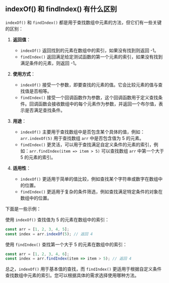 ## indexOf() 和 findIndex() 有什么区别

`indexOf()` 和 `findIndex()` 都是用于查找数组中元素的方法，但它们有一些关键的区别：

1. **返回值**：
   - `indexOf()` 返回找到的元素在数组中的索引，如果没有找到则返回 -1。
   - `findIndex()` 返回满足给定测试函数的第一个元素的索引，如果没有找到满足条件的元素，则返回 -1。

2. **使用方式**：
   - `indexOf()` 接受一个参数，即要查找的元素的值。它会比较元素的值与查找值是否相等。
   - `findIndex()` 接受一个回调函数作为参数，这个回调函数用于定义查找条件。回调函数会接收数组中的每个元素作为参数，并返回一个布尔值，表示是否满足查找条件。

3. **用途**：
   - `indexOf()` 主要用于查找数组中是否包含某个具体的值，例如：`arr.indexOf(5)` 用于查找数组 `arr` 中是否包含值为 5 的元素。
   - `findIndex()` 更灵活，可以用于查找满足自定义条件的元素的索引，例如：`arr.findIndex(item => item > 5)` 可以查找数组 `arr` 中第一个大于 5 的元素的索引。

4. **适用性**：
   - `indexOf()` 更适用于简单的值比较，例如查找某个字符串或数字在数组中的位置。
   - `findIndex()` 更适用于复杂的条件筛选，例如查找满足特定条件的对象在数组中的位置。

下面是一些示例：

使用 `indexOf()` 查找值为 5 的元素在数组中的索引：

```javascript
const arr = [1, 2, 3, 4, 5];
const index = arr.indexOf(5); // 返回 4
```

使用 `findIndex()` 查找第一个大于 5 的元素在数组中的索引：

```javascript
const arr = [1, 2, 3, 4, 6];
const index = arr.findIndex(item => item > 5); // 返回 4
```

总之，`indexOf()` 用于基本值的查找，而 `findIndex()` 更适用于根据自定义条件查找数组中元素的索引。您可以根据具体的需求选择使用哪种方法。
